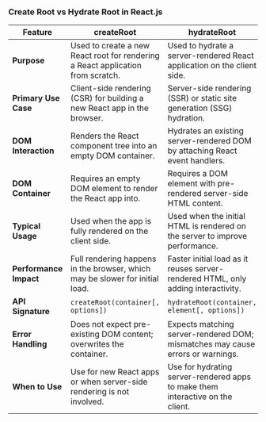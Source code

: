 ### Create Root vs Hydrate Root in React.js

| **Feature**            | **createRoot**                                                                  | **hydrateRoot**                                                                   |
|------------------------|---------------------------------------------------------------------------------|-----------------------------------------------------------------------------------|
| **Purpose**            | Used to create a new React root for rendering a React application from scratch. | Used to hydrate a server-rendered React application on the client side.           |
| **Primary Use Case**   | Client-side rendering (CSR) for building a new React app in the browser.        | Server-side rendering (SSR) or static site generation (SSG) hydration.            |
| **DOM Interaction**    | Renders the React component tree into an empty DOM container.                   | Hydrates an existing server-rendered DOM by attaching React event handlers.       |
| **DOM Container**      | Requires an empty DOM element to render the React app into.                     | Requires a DOM element with pre-rendered server-side HTML content.                |
| **Typical Usage**      | Used when the app is fully rendered on the client side.                         | Used when the initial HTML is rendered on the server to improve performance.      |
| **Performance Impact** | Full rendering happens in the browser, which may be slower for initial load.    | Faster initial load as it reuses server-rendered HTML, only adding interactivity. |
| **API Signature**      | `createRoot(container[, options])`                                              | `hydrateRoot(container, element[, options])`                                      |
| **Error Handling**     | Does not expect pre-existing DOM content; overwrites the container.             | Expects matching server-rendered DOM; mismatches may cause errors or warnings.    |
| **When to Use**        | Use for new React apps or when server-side rendering is not involved.           | Use for hydrating server-rendered apps to make them interactive on the client.    |